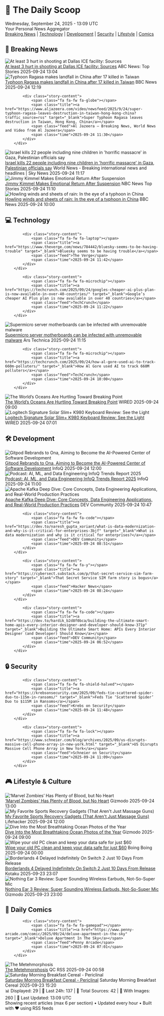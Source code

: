 <!-- Processing 54 RSS feeds at 2025-09-24 13:09:02 UTC -->
<!-- Processing: XKCD -->
<!-- Processing: Poorly Drawn Lines -->
<!-- Processing: Garfield -->
<!-- Processing: Cyanide & Happiness -->
<!-- Processing: Questionable Content -->
<!-- Processing: Dinosaur Comics -->
<!-- Processing: BBC World News -->
<!-- Processing: Reuters World News -->
<!-- Processing: Associated Press Breaking -->
<!-- Processing: ABC News Breaking -->
<!-- Processing: NBC News Breaking -->
<!-- Processing: Sky News World -->
<!-- Processing: Ars Technica -->
<!-- Processing: O'Reilly Radar -->
<!-- Processing: Slashdot -->
<!-- Processing: Lobsters Python -->
<!-- Processing: It's FOSS -->
<!-- Processing: Ubuntu Blog -->
<!-- Processing: GitHub Blog -->
<!-- Processing: GitLab Blog -->
<!-- Processing: InfoQ -->
<!-- Processing: Martin Fowler -->
<!-- Processing: Coding Horror -->
<!-- Processing: Lifehacker -->
<!-- Processing: Gizmodo -->
<!-- Processing: Schneier on Security -->
<!-- Generated 9 new posts out of 26 feeds processed -->
<div class="newspaper-header">
    <h1 class="newspaper-title">📰 The Daily Scoop</h1>
    <div class="newspaper-date">Wednesday, September 24, 2025 - 13:09 UTC</div>
    <div class="newspaper-subtitle">Your Personal News Aggregator</div>
</div>

<div class="newspaper-nav">
    <a href="#breaking">Breaking News</a> |
    <a href="#tech">Technology</a> |
    <a href="#dev">Development</a> |
    <a href="#security">Security</a> |
    <a href="#lifestyle">Lifestyle</a> |
    <a href="#webcomics">Comics</a>
</div>

<div class="news-section breaking-news" id="breaking">
<h2 class="section-header">🚨 Breaking News</h2>
<div class="stories-container">
<div class="story">
            <img src="https://s.abcnews.com/images/US/dallas-ice-ht-gmh-250924_1758717363454_hpMain_4x3t_384.jpg" alt="At least 3 hurt in shooting at Dallas ICE facility: Sources" class="story-image" loading="lazy" onerror="this.style.display='none'">
            <div class="story-content">
                <span class="fa fa-fw fa-tv"></span>
                <span class="title"><a href="https://abcnews.go.com/US/multiple-people-shot-dallas-ice-field-office-source/story?id=125887376" target="_blank">At least 3 hurt in shooting at Dallas ICE facility: Sources</a></span>
                <span class="feed">ABC News: Top Stories</span>
                <span class="time">2025-09-24 13:04</span>
            </div>
        </div>
<div class="story">
            <img src="https://ichef.bbci.co.uk/ace/standard/240/cpsprodpb/c7bf/live/4b4fc860-993d-11f0-928c-71dbb8619e94.jpg" alt="Typhoon Ragasa makes landfall in China after 17 killed in Taiwan" class="story-image" loading="lazy" onerror="this.style.display='none'">
            <div class="story-content">
                <span class="fa fa-fw fa-earth-americas"></span>
                <span class="title"><a href="https://www.bbc.com/news/articles/clyd580lx3mo?at_medium=RSS&at_campaign=rss" target="_blank">Typhoon Ragasa makes landfall in China after 17 killed in Taiwan</a></span>
                <span class="feed">BBC News</span>
                <span class="time">2025-09-24 12:19</span>
            </div>
        </div>
<div class="story">
            
            <div class="story-content">
                <span class="fa fa-fw fa-globe"></span>
                <span class="title"><a href="https://www.aljazeera.com/video/newsfeed/2025/9/24/super-typhoon-ragasa-leaves-destruction-in-taiwan-hong-kong-china?traffic_source=rss" target="_blank">Super Typhoon Ragasa leaves destruction in Taiwan, Hong Kong, China</a></span>
                <span class="feed">Al Jazeera – Breaking News, World News and Video from Al Jazeera</span>
                <span class="time">2025-09-24 11:30</span>
            </div>
        </div>
<div class="story">
            <img src="https://e3.365dm.com/25/09/1920x1080/skynews-gaza-israel_7030346.jpg?20250924132444" alt="Israel kills 22 people including nine children in &#x27;horrific massacre&#x27; in Gaza, Palestinian officials say" class="story-image" loading="lazy" onerror="this.style.display='none'">
            <div class="story-content">
                <span class="fa fa-fw fa-satellite"></span>
                <span class="title"><a href="https://news.sky.com/story/israel-kills-22-people-including-9-children-in-horrific-massacre-in-gaza-palestinian-officials-say-13437228" target="_blank">Israel kills 22 people including nine children in &#x27;horrific massacre&#x27; in Gaza, Palestinian officials say</a></span>
                <span class="feed">World News - Breaking international news and headlines | Sky News</span>
                <span class="time">2025-09-24 11:17</span>
            </div>
        </div>
<div class="story">
            <img src="https://media-cldnry.s-nbcnews.com/image/upload/t_fit_1500w/mpx/2704722219/2025_09/1758712200109_tdy_news_7a_kreutz_jimmy_kimmel_250924_1920x1080-knlw5x.jpg" alt="Jimmy Kimmel Makes Emotional Return After Suspension" class="story-image" loading="lazy" onerror="this.style.display='none'">
            <div class="story-content">
                <span class="fa fa-fw fa-broadcast-tower"></span>
                <span class="title"><a href="https://www.today.com/video/jimmy-kimmel-returns-with-emotional-message-on-free-speech-248224325755" target="_blank">Jimmy Kimmel Makes Emotional Return After Suspension</a></span>
                <span class="feed">NBC News Top Stories</span>
                <span class="time">2025-09-24 11:10</span>
            </div>
        </div>
<div class="story">
            <img src="https://ichef.bbci.co.uk/ace/standard/240/cpsprodpb/bb66/live/720acc90-9927-11f0-858a-a904eacbef23.jpg" alt="Howling winds and sheets of rain: In the eye of a typhoon in China" class="story-image" loading="lazy" onerror="this.style.display='none'">
            <div class="story-content">
                <span class="fa fa-fw fa-earth-americas"></span>
                <span class="title"><a href="https://www.bbc.com/news/articles/cq8edyey1llo?at_medium=RSS&at_campaign=rss" target="_blank">Howling winds and sheets of rain: In the eye of a typhoon in China</a></span>
                <span class="feed">BBC News</span>
                <span class="time">2025-09-24 10:00</span>
            </div>
        </div>
</div>
</div>
<div class="news-section tech-news" id="tech">
<h2 class="section-header">💻 Technology</h2>
<div class="stories-container">
<div class="story">
            
            <div class="story-content">
                <span class="fa fa-fw fa-laptop"></span>
                <span class="title"><a href="https://www.theverge.com/news/784442/bluesky-seems-to-be-having-trouble" target="_blank">Bluesky seems to be having trouble</a></span>
                <span class="feed">The Verge</span>
                <span class="time">2025-09-24 11:42</span>
            </div>
        </div>
<div class="story">
            
            <div class="story-content">
                <span class="fa fa-fw fa-microchip"></span>
                <span class="title"><a href="https://techcrunch.com/2025/09/24/googles-cheaper-ai-plus-plan-is-now-available-in-over-40-countries/" target="_blank">Google’s cheaper AI Plus plan is now available in over 40 countries</a></span>
                <span class="feed">TechCrunch</span>
                <span class="time">2025-09-24 11:22</span>
            </div>
        </div>
<div class="story">
            <img src="https://cdn.arstechnica.net/wp-content/uploads/2022/04/GettyImages-1299483011-500x500.jpg" alt="Supermicro server motherboards can be infected with unremovable malware" class="story-image" loading="lazy" onerror="this.style.display='none'">
            <div class="story-content">
                <span class="fa fa-fw fa-cog"></span>
                <span class="title"><a href="https://arstechnica.com/security/2025/09/supermicro-server-motherboards-can-be-infected-with-unremovable-malware/" target="_blank">Supermicro server motherboards can be infected with unremovable malware</a></span>
                <span class="feed">Ars Technica</span>
                <span class="time">2025-09-24 11:15</span>
            </div>
        </div>
<div class="story">
            
            <div class="story-content">
                <span class="fa fa-fw fa-microchip"></span>
                <span class="title"><a href="https://techcrunch.com/2025/09/24/how-al-gore-used-ai-to-track-660m-polluters/" target="_blank">How Al Gore used AI to track 660M polluters</a></span>
                <span class="feed">TechCrunch</span>
                <span class="time">2025-09-24 10:00</span>
            </div>
        </div>
<div class="story">
            <img src="https://media.wired.com/photos/68d1555234df2cece57a6ec7/master/pass/1801579906" alt="The World’s Oceans Are Hurtling Toward Breaking Point" class="story-image" loading="lazy" onerror="this.style.display='none'">
            <div class="story-content">
                <span class="fa fa-fw fa-bolt"></span>
                <span class="title"><a href="https://www.wired.com/story/human-impact-on-oceans-to-double-by-2050-study/" target="_blank">The World’s Oceans Are Hurtling Toward Breaking Point</a></span>
                <span class="feed">WIRED</span>
                <span class="time">2025-09-24 09:00</span>
            </div>
        </div>
<div class="story">
            <img src="https://media.wired.com/photos/68d30fb549292aa8a4480975/master/pass/Logitech's%20Solar-Powered%20Keyboard%20Is%20Back,%20and%20It's%20Still%20Pretty%20Basic.png" alt="Logitech Signature Solar Slim+ K980 Keyboard Review: See the Light" class="story-image" loading="lazy" onerror="this.style.display='none'">
            <div class="story-content">
                <span class="fa fa-fw fa-bolt"></span>
                <span class="title"><a href="https://www.wired.com/review/logitech-signature-solar-slim-k980-keyboard/" target="_blank">Logitech Signature Solar Slim+ K980 Keyboard Review: See the Light</a></span>
                <span class="feed">WIRED</span>
                <span class="time">2025-09-24 07:01</span>
            </div>
        </div>
</div>
</div>
<div class="news-section dev-news" id="dev">
<h2 class="section-header">🛠️ Development</h2>
<div class="stories-container">
<div class="story">
            <img src="https://res.infoq.com/news/2025/09/gitpod-ona/en/headerimage/generatedHeaderImage-1758115039833.jpg" alt="Gitpod Rebrands to Ona, Aiming to Become the AI-Powered Center of Software Development" class="story-image" loading="lazy" onerror="this.style.display='none'">
            <div class="story-content">
                <span class="fa fa-fw fa-info-circle"></span>
                <span class="title"><a href="https://www.infoq.com/news/2025/09/gitpod-ona/?utm_campaign=infoq_content&utm_source=infoq&utm_medium=feed&utm_term=global" target="_blank">Gitpod Rebrands to Ona, Aiming to Become the AI-Powered Center of Software Development</a></span>
                <span class="feed">InfoQ</span>
                <span class="time">2025-09-24 12:00</span>
            </div>
        </div>
<div class="story">
            <img src="https://res.infoq.com/podcasts/ai-ml-data-engineering-trends-2025/en/smallimage/Podcast-AI-ML-Data-Engineering-Trends-Report-thumbnail-1757938876018.jpg" alt="Podcast: AI, ML, and Data Engineering InfoQ Trends Report 2025" class="story-image" loading="lazy" onerror="this.style.display='none'">
            <div class="story-content">
                <span class="fa fa-fw fa-info-circle"></span>
                <span class="title"><a href="https://www.infoq.com/podcasts/ai-ml-data-engineering-trends-2025/?utm_campaign=infoq_content&utm_source=infoq&utm_medium=feed&utm_term=global" target="_blank">Podcast: AI, ML, and Data Engineering InfoQ Trends Report 2025</a></span>
                <span class="feed">InfoQ</span>
                <span class="time">2025-09-24 11:00</span>
            </div>
        </div>
<div class="story">
            <img src="https://media2.dev.to/dynamic/image/width=800%2Cheight=%2Cfit=scale-down%2Cgravity=auto%2Cformat=auto/https%3A%2F%2Fdev-to-uploads.s3.amazonaws.com%2Fuploads%2Farticles%2Fzjvyic4t5gq78l9pba16.png" alt="Apache Kafka Deep Dive: Core Concepts, Data Engineering Applications, and Real-World Production Practices" class="story-image" loading="lazy" onerror="this.style.display='none'">
            <div class="story-content">
                <span class="fa fa-fw fa-code"></span>
                <span class="title"><a href="https://dev.to/robbin_murithi_f75005db58/apache-kafka-deep-dive-core-concepts-data-engineering-applications-and-real-world-production-1796" target="_blank">Apache Kafka Deep Dive: Core Concepts, Data Engineering Applications, and Real-World Production Practices</a></span>
                <span class="feed">DEV Community</span>
                <span class="time">2025-09-24 10:47</span>
            </div>
        </div>
<div class="story">
            
            <div class="story-content">
                <span class="fa fa-fw fa-code"></span>
                <span class="title"><a href="https://dev.to/naresh_gupta_xoriant/what-is-data-modernization-and-why-is-it-critical-for-enterprises-3bjf" target="_blank">What is data modernization and why is it critical for enterprises?</a></span>
                <span class="feed">DEV Community</span>
                <span class="time">2025-09-24 08:51</span>
            </div>
        </div>
<div class="story">
            
            <div class="story-content">
                <span class="fa fa-fw fa-y"></span>
                <span class="title"><a href="https://cybersect.substack.com/p/that-secret-service-sim-farm-story" target="_blank">That Secret Service SIM farm story is bogus</a></span>
                <span class="feed">Hacker News</span>
                <span class="time">2025-09-24 08:24</span>
            </div>
        </div>
<div class="story">
            
            <div class="story-content">
                <span class="fa fa-fw fa-code"></span>
                <span class="title"><a href="https://dev.to/hardik_b2d8f0bca/building-the-ultimate-smart-home-apis-every-interior-designer-and-developer-should-know-371p" target="_blank">Building the Ultimate Smart Home: APIs Every Interior Designer (and Developer) Should Know</a></span>
                <span class="feed">DEV Community</span>
                <span class="time">2025-09-24 06:52</span>
            </div>
        </div>
</div>
</div>
<div class="news-section security-news" id="security">
<h2 class="section-header">🔒 Security</h2>
<div class="stories-container">
<div class="story">
            
            <div class="story-content">
                <span class="fa fa-fw fa-shield-halved"></span>
                <span class="title"><a href="https://krebsonsecurity.com/2025/09/feds-tie-scattered-spider-duo-to-115m-in-ransoms/" target="_blank">Feds Tie ‘Scattered Spider’ Duo to $115M in Ransoms</a></span>
                <span class="feed">Krebs on Security</span>
                <span class="time">2025-09-24 11:48</span>
            </div>
        </div>
<div class="story">
            
            <div class="story-content">
                <span class="fa fa-fw fa-lock"></span>
                <span class="title"><a href="https://www.schneier.com/blog/archives/2025/09/us-disrupts-massive-cell-phone-array-in-new-york.html" target="_blank">US Disrupts Massive Cell Phone Array in New York</a></span>
                <span class="feed">Schneier on Security</span>
                <span class="time">2025-09-24 11:09</span>
            </div>
        </div>
</div>
</div>
<div class="news-section lifestyle-news" id="lifestyle">
<h2 class="section-header">🎮 Lifestyle & Culture</h2>
<div class="stories-container">
<div class="story">
            <img src="https://gizmodo.com/app/uploads/2025/09/marvel-zombies-reviewhed.jpg" alt="‘Marvel Zombies’ Has Plenty of Blood, but No Heart" class="story-image" loading="lazy" onerror="this.style.display='none'">
            <div class="story-content">
                <span class="fa fa-fw fa-computer"></span>
                <span class="title"><a href="https://gizmodo.com/marvel-zombies-review-disney-plus-2000661996" target="_blank">‘Marvel Zombies’ Has Plenty of Blood, but No Heart</a></span>
                <span class="feed">Gizmodo</span>
                <span class="time">2025-09-24 13:00</span>
            </div>
        </div>
<div class="story">
            <img src="https://lifehacker.com/imagery/articles/01K5W1XXKT1FFTA3Q4MH1HEMP7/hero-image.png" alt="My Favorite Sports Recovery Gadgets (That Aren&#x27;t Just Massage Guns)" class="story-image" loading="lazy" onerror="this.style.display='none'">
            <div class="story-content">
                <span class="fa fa-fw fa-life-ring"></span>
                <span class="title"><a href="https://lifehacker.com/health/best-sports-recovery-gadgets-that-arent-massage-guns?utm_medium=RSS" target="_blank">My Favorite Sports Recovery Gadgets (That Aren&#x27;t Just Massage Guns)</a></span>
                <span class="feed">Lifehacker</span>
                <span class="time">2025-09-24 12:00</span>
            </div>
        </div>
<div class="story">
            <img src="https://gizmodo.com/app/uploads/2025/09/MARRIE1-1920x1362-1.jpg" alt="Dive Into the Most Breathtaking Ocean Photos of the Year" class="story-image" loading="lazy" onerror="this.style.display='none'">
            <div class="story-content">
                <span class="fa fa-fw fa-computer"></span>
                <span class="title"><a href="https://gizmodo.com/dive-into-the-most-breathtaking-ocean-photos-of-the-year-2000662785" target="_blank">Dive Into the Most Breathtaking Ocean Photos of the Year</a></span>
                <span class="feed">Gizmodo</span>
                <span class="time">2025-09-24 09:00</span>
            </div>
        </div>
<div class="story">
            <img src="https://i0.wp.com/boingboing.net/wp-content/uploads/2025/09/Data-Shredder-Stick-Secure-Data-Wiping-Tool-for-Windows.jpg?fit=2250%2C1500&amp;quality=60&amp;ssl=1" alt="Wipe your old PC clean and keep your data safe for just $60" class="story-image" loading="lazy" onerror="this.style.display='none'">
            <div class="story-content">
                <span class="fa fa-fw fa-arrow-right"></span>
                <span class="title"><a href="https://boingboing.net/2025/09/23/wipe-your-old-pc-clean-and-keep-your-data-safe-for-just-60.html" target="_blank">Wipe your old PC clean and keep your data safe for just $60</a></span>
                <span class="feed">Boing Boing</span>
                <span class="time">2025-09-24 00:00</span>
            </div>
        </div>
<div class="story">
            <img src="https://kotaku.com/app/uploads/2025/09/Borderlands-4.jpg" alt="Borderlands 4 Delayed Indefinitely On Switch 2 Just 10 Days From Release" class="story-image" loading="lazy" onerror="this.style.display='none'">
            <div class="story-content">
                <span class="fa fa-fw fa-gamepad"></span>
                <span class="title"><a href="https://kotaku.com/borderlands-4-switch-2-delay-cross-save-performance-2000628055" target="_blank">Borderlands 4 Delayed Indefinitely On Switch 2 Just 10 Days From Release</a></span>
                <span class="feed">Kotaku</span>
                <span class="time">2025-09-23 23:07</span>
            </div>
        </div>
<div class="story">
            <img src="https://gizmodo.com/app/uploads/2025/09/Nothing-Ear-3-13-1.jpg" alt="Nothing Ear 3 Review: Super Sounding Wireless Earbuds, Not-So-Super Mic" class="story-image" loading="lazy" onerror="this.style.display='none'">
            <div class="story-content">
                <span class="fa fa-fw fa-computer"></span>
                <span class="title"><a href="https://gizmodo.com/nothing-ear-3-review-super-sounding-wireless-earbuds-not-so-super-mic-2000662177" target="_blank">Nothing Ear 3 Review: Super Sounding Wireless Earbuds, Not-So-Super Mic</a></span>
                <span class="feed">Gizmodo</span>
                <span class="time">2025-09-23 23:00</span>
            </div>
        </div>
</div>
</div>
<div class="news-section webcomics-section" id="webcomics">
<h2 class="section-header">🎨 Daily Comics</h2>
<div class="stories-container">
<div class="story">
            
            <div class="story-content">
                <span class="fa fa-fw fa-gamepad"></span>
                <span class="title"><a href="https://www.penny-arcade.com/comic/2025/09/24/deluxe-apartment-in-the-sky" target="_blank">Deluxe Apartment In The Sky</a></span>
                <span class="feed">Penny Arcade</span>
                <span class="time">2025-09-24 07:01</span>
            </div>
        </div>
<div class="story">
            <img src="http://www.questionablecontent.net/comics/5664.png" alt="The Metehmorphosis" class="story-image" loading="lazy" onerror="this.style.display='none'">
            <div class="story-content">
                <span class="fa fa-fw fa-music"></span>
                <span class="title"><a href="http://questionablecontent.net/view.php?comic=5664" target="_blank">The Metehmorphosis</a></span>
                <span class="feed">QC RSS</span>
                <span class="time">2025-09-24 00:58</span>
            </div>
        </div>
<div class="story">
            <img src="https://www.smbc-comics.com/comics/1758567650-20250923.png" alt="Saturday Morning Breakfast Cereal - Periclinal" class="story-image" loading="lazy" onerror="this.style.display='none'">
            <div class="story-content">
                <span class="fa fa-fw fa-smile"></span>
                <span class="title"><a href="https://www.smbc-comics.com/comic/periclinal" target="_blank">Saturday Morning Breakfast Cereal - Periclinal</a></span>
                <span class="feed">Saturday Morning Breakfast Cereal</span>
                <span class="time">2025-09-23 15:20</span>
            </div>
        </div>
</div>
</div>

<div class="newspaper-footer">
    <div class="stats">
        📊 Displayed: 29 | 📅 Last 24h: 137 | 📡 Total Sources: 42 | 📸 With Images: 260 |
        🔄 Last Updated: 13:09 UTC
    </div>
    <div class="footer-note">
        Showing recent articles (max 6 per section) • Updated every hour • Built with ❤️ using RSS feeds
    </div>
</div>
